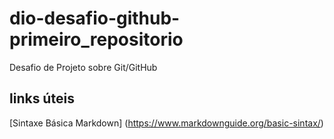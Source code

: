 # dio-desafio-github-primeiro_repositorio
Desafio de Projeto sobre Git/GitHub
## links úteis
[Sintaxe Básica Markdown] (https://www.markdownguide.org/basic-sintax/)
